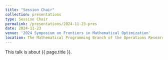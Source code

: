 ```yaml
---
title: "Session Chair"
collection: presentations
type: Session Chair
permalink: /presentations/2024-11-23-pres
date: 2024-11-23
venue: '2024 Symposium on Frontiers in Mathematical Optimization'
location: The Mathematical Programming Branch of the Operations Research Society of China, Nanning, 2024.11.22-11.24
---
```


This talk is about {{ page.title }}.
